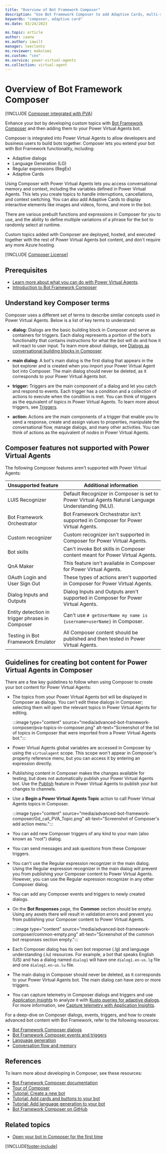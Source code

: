 ```yaml
---
title: "Overview of Bot Framework Composer"
description: "Use Bot Framework Composer to add Adaptive Cards, multi-select options, and more to your Power Virtual Agents chatbot."
keywords: "composer, adaptive card"
ms.date: 03/24/2023

ms.topic: article
author: iaanw
ms.author: iawilt
manager: leeclontz
ms.reviewer: makolomi
ms.custom: "cex"
ms.service: power-virtual-agents
ms.collection: virtual-agent
---
```


# Overview of Bot Framework Composer

[!INCLUDE [Composer integrated with PVA](includes/composer-integrated-with-pva.md)]

Enhance your bot by developing custom topics with [Bot Framework Composer](/composer/) and then adding them to your Power Virtual Agents bot.

Composer is integrated into Power Virtual Agents to allow developers and business users to build bots together. Composer lets you extend your bot with Bot Framework functionality, including:

- Adaptive dialogs
- Language Generation (LG)
- Regular expressions (RegEx)
- Adaptive Cards

Using Composer with Power Virtual Agents lets you access conversational memory and context, including the variables defined in Power Virtual Agents. This lets you create topics to handle interruptions, cancellations, and context switching. You can also add Adaptive Cards to display interactive elements like images and videos, forms, and more in the bot.

There are various prebuilt functions and expressions in Composer for you to use, and the ability to define multiple variations of a phrase for the bot to randomly select at runtime.

Custom topics added with Composer are deployed, hosted, and executed together with the rest of Power Virtual Agents bot content, and don't require any more Azure hosting.

[!INCLUDE [Composer License](includes/composer-license.md)]

## Prerequisites

- [Learn more about what you can do with Power Virtual Agents](fundamentals-what-is-power-virtual-agents.md).
- [Introduction to Bot Framework Composer](/composer/introduction)

## Understand key Composer terms

Composer uses a different set of terms to describe similar concepts used in Power Virtual Agents. Below is a list of key terms to understand:

- **dialog:** Dialogs are the basic building block in Composer and serve as containers for triggers. Each dialog represents a portion of the bot's functionality that contains instructions for what the bot will do and how it will react to user input. To learn more about dialogs, see [Dialogs as conversational building blocks in Composer](/composer/concept-dialog).

- **main dialog:** A bot's main dialog is the first dialog that appears in the bot explorer and is created when you import your Power Virtual Agent bot into Composer. The main dialog should never be deleted, as it corresponds to your Power Virtual Agents bot.

- **trigger:** Triggers are the main component of a dialog and let you catch and respond to events. Each trigger has a condition and a collection of actions to execute when the condition is met. You can think of triggers as the equivalent of _topics_ in Power Virtual Agents. To learn more about triggers, see [Triggers](/composer/concept-events-and-triggers).

- **action:** Actions are the main components of a trigger that enable you to send a response, create and assign values to properties, manipulate the conversational flow, manage dialogs, and many other activities. You can think of actions as the equivalent of _nodes_ in Power Virtual Agents.

## Composer features not supported with Power Virtual Agents

The following Composer features aren't supported with Power Virtual Agents:

<!-- best viewed/edited without wordwrap -->
| Unsupported feature                             | Additional information                                                                              |
| ----------------------------------------------- | --------------------------------------------------------------------------------------------------- |
| LUIS Recognizer                                 | Default Recognizer in Composer is set to Power Virtual Agents Natural Language Understanding (NLU). |
| Bot Framework Orchestrator                      | Bot Framework Orchestrator isn't supported in Composer for Power Virtual Agents.                   |
| Custom recognizer                               | Custom recognizer isn't supported in Composer for Power Virtual Agents.                            |
| Bot skills                                      | Can't invoke Bot skills in Composer content meant for Power Virtual Agents.                        |
| QnA Maker                                       | This feature isn't available in Composer for Power Virtual Agents.                                 |
| OAuth Login and User Sign Out                   | These types of actions aren't supported in Composer for Power Virtual Agents.                      |
| Dialog Inputs and Outputs                       | Dialog Inputs and Outputs aren't supported in Composer for Power Virtual Agents.                   |
| Entity detection in trigger phrases in Composer | Can't use `# getUserName my name is {username=userName}` in Composer.                              |
| Testing in Bot Framework Emulator               | All Composer content should be published and then tested in Power Virtual Agents.                   |

## Guidelines for creating bot content for Power Virtual Agents in Composer

There are a few key guidelines to follow when using Composer to create your bot content for Power Virtual Agents:

- The topics from your Power Virtual Agents bot will be displayed in Composer as dialogs. You can't edit these dialogs in Composer; selecting them will open the relevant topics in Power Virtual Agents for editing.

    :::image type="content" source="media/advanced-bot-framework-composer/pva-topics-in-composer.png" alt-text="Screenshot of the list of topics in Composer that were imported from a Power Virtual Agents bot.":::

- Power Virtual Agents global variables are accessed in Composer by using the `virtualagent` scope. This scope won't appear in Composer's property reference menu, but you can access it by entering an expression directly.

- Publishing content in Composer makes the changes available for testing, but does not automatically publish your Power Virtual Agents bot. Use the [Publish](publication-fundamentals-publish-channels.md) feature in Power Virtual Agents to publish your bot changes to channels.

- Use a **Begin a Power Virtual Agents Topic** action to call Power Virtual Agents topics in Composer.

    :::image type="content" source="media/advanced-bot-framework-composer/Gd_call_PVA_Topic.png" alt-text="Screenshot of Composer's add action menu.":::

- You can add new Composer triggers of any kind to your main (also known as "root") dialog.

- You can send messages and ask questions from these Composer triggers.

- You can't use the Regular expression recognizer in the main dialog. Using the Regular expression recognizer in the main dialog will prevent you from publishing your Composer content to Power Virtual Agents. However, you can use the Regular expression recognizer in any other Composer dialog.

- You can add any Composer events and triggers to newly created dialogs.

- On the **Bot Responses** page, the **Common** section should be empty. Using any assets there will result in validation errors and prevent you from publishing your Composer content to Power Virtual Agents.

    :::image type="content" source="media/advanced-bot-framework-composer/common-empty.png" alt-text="Screenshot of the common bot responses section empty.":::

- Each Composer dialog has its own bot response (.lg) and language understanding (.lu) resources. For example, a bot that speaks English (US) and has a dialog named `dialog1` will have one `dialog1.en-us.lg` file and one `dialog1.en-us.lu` file.

- The main dialog in Composer should never be deleted, as it corresponds to your Power Virtual Agents bot. The main dialog can have zero or more triggers.

- You can capture telemetry in Composer dialogs and triggers and use [Application Insights](/azure/azure-monitor/app/app-insights-overview) to analyze it with [Kusto queries for adaptive dialogs](/azure/bot-service/bot-builder-telemetry-analytics-queries?view=azure-bot-service-4.0&preserve-view=true#adaptive-dialogs-started-and-completed). For more information, see [Capture telemetry with Application Insights](advanced-bot-framework-composer-capture-telemetry.md).

For a deep-dive on Composer dialogs, events, triggers, and how to create advanced bot content with Bot Framework, refer to the following resources:

- [Bot Framework Composer dialogs](/composer/concept-dialog)
- [Bot Framework Composer events and triggers](/composer/how-to-define-triggers)
- [Language generation](/composer/concept-language-generation)
- [Conversation flow and memory](/composer/concept-memory)

## References

To learn more about developing in Composer, see these resources:

- [Bot Framework Composer documentation](/composer/)
- [Tour of Composer](/composer/introduction)
- [Tutorial: Create a new bot](/composer/tutorial/tutorial-create-bot)
- [Tutorial: Add cards and buttons to your bot](/composer/tutorial/tutorial-cards)
- [Tutorial: Add language generation to your bot](/composer/tutorial/tutorial-language-generation)
- [Bot Framework Composer on GitHub](https://github.com/Microsoft/BotFramework-Composer)

## Related topics

- [Open your bot in Composer for the first time](advanced-bot-framework-composer-fundamentals.md)

[!INCLUDE[footer-include](includes/footer-banner.md)]
